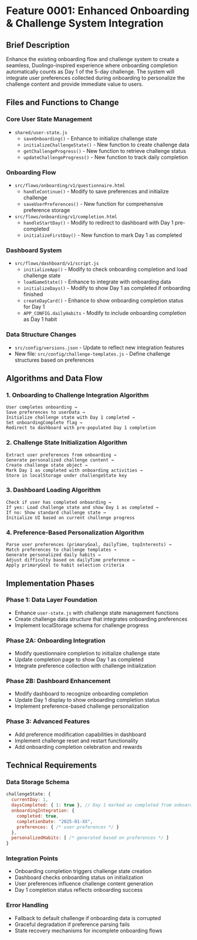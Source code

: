 # Feature 0001: Enhanced Onboarding & Challenge System Integration

## Brief Description

Enhance the existing onboarding flow and challenge system to create a seamless, Duolingo-inspired experience where onboarding completion automatically counts as Day 1 of the 5-day challenge. The system will integrate user preferences collected during onboarding to personalize the challenge content and provide immediate value to users.

## Files and Functions to Change

### Core User State Management
- `shared/user-state.js`
  - `saveOnboarding()` - Enhance to initialize challenge state
  - `initializeChallengeState()` - New function to create challenge data
  - `getChallengeProgress()` - New function to retrieve challenge status
  - `updateChallengeProgress()` - New function to track daily completion

### Onboarding Flow
- `src/flows/onboarding/v1/questionnaire.html`
  - `handleContinue()` - Modify to save preferences and initialize challenge
  - `saveUserPreferences()` - New function for comprehensive preference storage
- `src/flows/onboarding/v1/completion.html`
  - `handleStartDay()` - Modify to redirect to dashboard with Day 1 pre-completed
  - `initializeFirstDay()` - New function to mark Day 1 as completed

### Dashboard System
- `src/flows/dashboard/v1/script.js`
  - `initializeApp()` - Modify to check onboarding completion and load challenge state
  - `loadGameState()` - Enhance to integrate with onboarding data
  - `initializeDays()` - Modify to show Day 1 as completed if onboarding finished
  - `createDayCard()` - Enhance to show onboarding completion status for Day 1
  - `APP_CONFIG.dailyHabits` - Modify to include onboarding completion as Day 1 habit

### Data Structure Changes
- `src/config/versions.json` - Update to reflect new integration features
- New file: `src/config/challenge-templates.js` - Define challenge structures based on preferences

## Algorithms and Data Flow

### 1. Onboarding to Challenge Integration Algorithm
```
User completes onboarding → 
Save preferences to userData → 
Initialize challenge state with Day 1 completed → 
Set onboardingComplete flag → 
Redirect to dashboard with pre-populated Day 1 completion
```

### 2. Challenge State Initialization Algorithm
```
Extract user preferences from onboarding → 
Generate personalized challenge content → 
Create challenge state object → 
Mark Day 1 as completed with onboarding activities → 
Store in localStorage under challengeState key
```

### 3. Dashboard Loading Algorithm
```
Check if user has completed onboarding → 
If yes: Load challenge state and show Day 1 as completed → 
If no: Show standard challenge state → 
Initialize UI based on current challenge progress
```

### 4. Preference-Based Personalization Algorithm
```
Parse user preferences (primaryGoal, dailyTime, topInterests) → 
Match preferences to challenge templates → 
Generate personalized daily habits → 
Adjust difficulty based on dailyTime preference → 
Apply primaryGoal to habit selection criteria
```

## Implementation Phases

### Phase 1: Data Layer Foundation
- Enhance `user-state.js` with challenge state management functions
- Create challenge data structure that integrates onboarding preferences
- Implement localStorage schema for challenge progress

### Phase 2A: Onboarding Integration
- Modify questionnaire completion to initialize challenge state
- Update completion page to show Day 1 as completed
- Integrate preference collection with challenge initialization

### Phase 2B: Dashboard Enhancement
- Modify dashboard to recognize onboarding completion
- Update Day 1 display to show onboarding completion status
- Implement preference-based challenge personalization

### Phase 3: Advanced Features
- Add preference modification capabilities in dashboard
- Implement challenge reset and restart functionality
- Add onboarding completion celebration and rewards

## Technical Requirements

### Data Storage Schema
```javascript
challengeState: {
  currentDay: 1,
  daysCompleted: { 1: true }, // Day 1 marked as completed from onboarding
  onboardingIntegration: {
    completed: true,
    completionDate: "2025-01-XX",
    preferences: { /* user preferences */ }
  },
  personalizedHabits: [ /* generated based on preferences */ ]
}
```

### Integration Points
- Onboarding completion triggers challenge state creation
- Dashboard checks onboarding status on initialization
- User preferences influence challenge content generation
- Day 1 completion status reflects onboarding success

### Error Handling
- Fallback to default challenge if onboarding data is corrupted
- Graceful degradation if preference parsing fails
- State recovery mechanisms for incomplete onboarding flows
